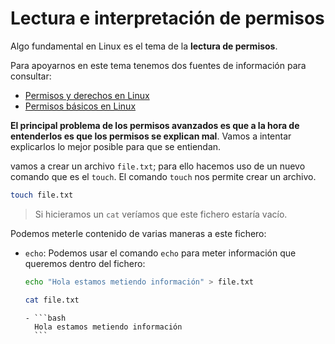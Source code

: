# Lectura e interpretación de permisos

Algo fundamental en Linux es el tema de la **lectura de permisos**.

Para apoyarnos en este tema tenemos dos fuentes de información para consultar:

- [Permisos y derechos en Linux](https://blog.desdelinux.net/permisos-y-derechos-en-linux/?msclkid=22f8cb88ba8111ecb5d8a3db91f066ab)
- [Permisos básicos en Linux](https://www.profesionalreview.com/2017/01/28/permisos-basicos-linux-ubuntu-chmod/)

**El principal problema de los permisos avanzados es que a la hora de entenderlos es que los permisos se explican mal**. Vamos a intentar explicarlos lo mejor posible para que se entiendan.

vamos a crear un archivo `file.txt`; para ello hacemos uso de un nuevo comando que es el `touch`. El comando `touch` nos permite crear un archivo.

```bash
touch file.txt
```

>Si hicieramos un `cat` veríamos que este fichero estaría vacío.

Podemos meterle contenido  de varias maneras a este fichero:

- `echo`: Podemos usar el comando `echo` para meter información que queremos dentro del fichero:
   
   ```bash
   echo "Hola estamos metiendo información" > file.txt
   ```

   ```bash
   cat file.txt
   ```
      - ```bash
        Hola estamos metiendo información
        ```




